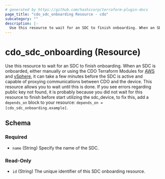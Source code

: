 ```yaml
---
# generated by https://github.com/hashicorp/terraform-plugin-docs
page_title: "cdo_sdc_onboarding Resource - cdo"
subcategory: ""
description: |-
  Use this resource to wait for an SDC to finish onboarding. When an SDC is onboarded, either manually or using the CDO Terraform Modules for AWS https://github.com/CiscoDevNet/terraform-aws-cdo-sdc and vSphere https://github.com/CiscoDevNet/terraform-vsphere-cdo-sdc, it can take a few minutes before the SDC is active and capable of proxying communications between CDO and the device. This resource allows you to wait until this is done. If you see errors regarding public key not found, it is probably because you did not wait for this resource to finish before start utilizing the sdc_device, to fix this, add a depends_on block to your resource: depends_on = [cdo_sdc_onboarding.example].
---
```


# cdo_sdc_onboarding (Resource)

Use this resource to wait for an SDC to finish onboarding. When an SDC is onboarded, either manually or using the CDO Terraform Modules for [AWS](https://github.com/CiscoDevNet/terraform-aws-cdo-sdc) and [vSphere](https://github.com/CiscoDevNet/terraform-vsphere-cdo-sdc), it can take a few minutes before the SDC is active and capable of proxying communications between CDO and the device. This resource allows you to wait until this is done. If you see errors regarding public key not found, it is probably because you did not wait for this resource to finish before start utilizing the sdc_device, to fix this, add a `depends_on` block to your resource: `depends_on = [cdo_sdc_onboarding.example]`.



<!-- schema generated by tfplugindocs -->
## Schema

### Required

- `name` (String) Specify the name of the SDC.

### Read-Only

- `id` (String) The unique identifier of this SDC onboarding resource.
